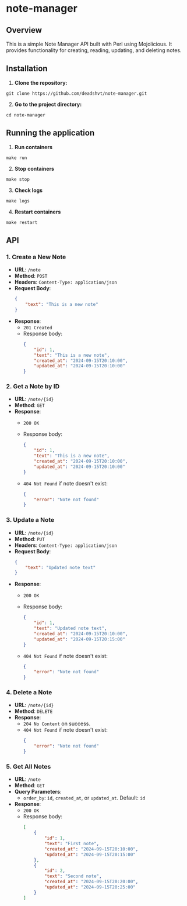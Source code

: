 # note-manager

## Overview

This is a simple Note Manager API built with Perl using Mojolicious. It provides functionality for creating, reading, updating, and deleting notes.

## Installation

1. **Clone the repository:**

```shell
git clone https://github.com/deadshvt/note-manager.git
```

2. **Go to the project directory:**

```shell
cd note-manager
```

## Running the application

1. **Run containers**

```shell
make run
```

2. **Stop containers**

```shell
make stop
```

3. **Check logs**

```shell
make logs
```

4. **Restart containers**

```shell
make restart
```

## API

### 1. **Create a New Note**

- **URL**: `/note`
- **Method**: `POST`
- **Headers**: `Content-Type: application/json`
- **Request Body**:
    ```json
    {
        "text": "This is a new note"
    }
    ```
- **Response**:
    - `201 Created`
    - Response body:
        ```json
        {
            "id": 1,
            "text": "This is a new note",
            "created_at": "2024-09-15T20:10:00",
            "updated_at": "2024-09-15T20:10:00"
        }
        ```

### 2. **Get a Note by ID**

- **URL**: `/note/{id}`
- **Method**: `GET`
- **Response**:
    - `200 OK`
    - Response body:
        ```json
        {
            "id": 1,
            "text": "This is a new note",
            "created_at": "2024-09-15T20:10:00",
            "updated_at": "2024-09-15T20:10:00"
        }
        ```

    - `404 Not Found` if note doesn't exist:
        ```json
        {
            "error": "Note not found"
        }
        ```

### 3. **Update a Note**

- **URL**: `/note/{id}`
- **Method**: `PUT`
- **Headers**: `Content-Type: application/json`
- **Request Body**:
    ```json
    {
        "text": "Updated note text"
    }
    ```
- **Response**:
    - `200 OK`
    - Response body:
        ```json
        {
            "id": 1,
            "text": "Updated note text",
            "created_at": "2024-09-15T20:10:00",
            "updated_at": "2024-09-15T20:15:00"
        }
        ```

    - `404 Not Found` if note doesn't exist:
        ```json
        {
            "error": "Note not found"
        }
        ```

### 4. **Delete a Note**

- **URL**: `/note/{id}`
- **Method**: `DELETE`
- **Response**:
    - `204 No Content` on success.
    - `404 Not Found` if note doesn't exist:
        ```json
        {
            "error": "Note not found"
        }
        ```

### 5. **Get All Notes**

- **URL**: `/note`
- **Method**: `GET`
- **Query Parameters**:
    - `order_by`: `id`, `created_at`, or `updated_at`. Default: `id`
- **Response**:
    - `200 OK`
    - Response body:
        ```json
        [
            {
                "id": 1,
                "text": "First note",
                "created_at": "2024-09-15T20:10:00",
                "updated_at": "2024-09-15T20:15:00"
            },
            {
                "id": 2,
                "text": "Second note",
                "created_at": "2024-09-15T20:20:00",
                "updated_at": "2024-09-15T20:25:00"
            }
        ]
        ```
